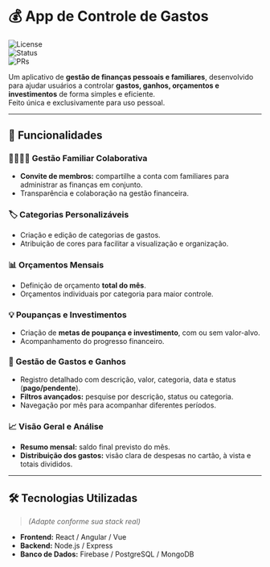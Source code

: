 # 💰 App de Controle de Gastos  
![License](https://img.shields.io/badge/license-MIT-green)  
![Status](https://img.shields.io/badge/status-em%20desenvolvimento/mvp-blue)  
![PRs](https://img.shields.io/badge/PRs-bem%20vindos-orange)  

Um aplicativo de **gestão de finanças pessoais e familiares**, desenvolvido para ajudar usuários a controlar **gastos, ganhos, orçamentos e investimentos** de forma simples e eficiente.  
Feito única e exclusivamente para uso pessoal.

---

## 🚀 Funcionalidades  

### 👨‍👩‍👧‍👦 Gestão Familiar Colaborativa  
- **Convite de membros:** compartilhe a conta com familiares para administrar as finanças em conjunto.  
- Transparência e colaboração na gestão financeira.  

### 🏷️ Categorias Personalizáveis  
- Criação e edição de categorias de gastos.  
- Atribuição de cores para facilitar a visualização e organização.  

### 📊 Orçamentos Mensais  
- Definição de orçamento **total do mês**.  
- Orçamentos individuais por categoria para maior controle.  

### 💡 Poupanças e Investimentos  
- Criação de **metas de poupança e investimento**, com ou sem valor-alvo.  
- Acompanhamento do progresso financeiro.  

### 📖 Gestão de Gastos e Ganhos  
- Registro detalhado com descrição, valor, categoria, data e status (**pago/pendente**).  
- **Filtros avançados:** pesquise por descrição, status ou categoria.  
- Navegação por mês para acompanhar diferentes períodos.  

### 📈 Visão Geral e Análise  
- **Resumo mensal:** saldo final previsto do mês.  
- **Distribuição dos gastos:** visão clara de despesas no cartão, à vista e totais divididos.  

---

## 🛠️ Tecnologias Utilizadas  
> _(Adapte conforme sua stack real)_  
- **Frontend:** React / Angular / Vue  
- **Backend:** Node.js / Express  
- **Banco de Dados:** Firebase / PostgreSQL / MongoDB  

